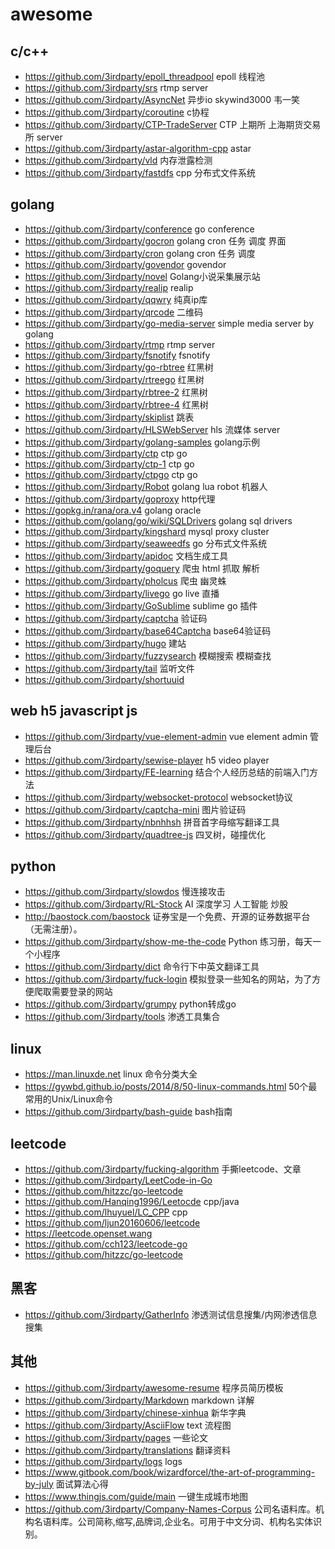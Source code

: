 # awesome

## c/c++
- https://github.com/3irdparty/epoll_threadpool epoll 线程池
- https://github.com/3irdparty/srs rtmp server
- https://github.com/3irdparty/AsyncNet 异步io skywind3000 韦一笑
- https://github.com/3irdparty/coroutine c协程
- https://github.com/3irdparty/CTP-TradeServer CTP 上期所 上海期货交易所 server
- https://github.com/3irdparty/astar-algorithm-cpp astar
- https://github.com/3irdparty/vld 内存泄露检测
- https://github.com/3irdparty/fastdfs cpp 分布式文件系统

## golang
- https://github.com/3irdparty/conference go conference
- https://github.com/3irdparty/gocron golang cron 任务 调度 界面
- https://github.com/3irdparty/cron golang cron 任务 调度
- https://github.com/3irdparty/govendor govendor
- https://github.com/3irdparty/novel Golang小说采集展示站
- https://github.com/3irdparty/realip realip
- https://github.com/3irdparty/qqwry 纯真ip库
- https://github.com/3irdparty/qrcode 二维码
- https://github.com/3irdparty/go-media-server simple media server by golang
- https://github.com/3irdparty/rtmp rtmp server
- https://github.com/3irdparty/fsnotify fsnotify
- https://github.com/3irdparty/go-rbtree 红黑树
- https://github.com/3irdparty/rtreego 红黑树
- https://github.com/3irdparty/rbtree-2 红黑树
- https://github.com/3irdparty/rbtree-4 红黑树
- https://github.com/3irdparty/skiplist 跳表
- https://github.com/3irdparty/HLSWebServer hls 流媒体 server
- https://github.com/3irdparty/golang-samples golang示例
- https://github.com/3irdparty/ctp ctp go
- https://github.com/3irdparty/ctp-1 ctp go
- https://github.com/3irdparty/ctpgo ctp go
- https://github.com/3irdparty/Robot golang lua robot 机器人
- https://github.com/3irdparty/goproxy http代理
- https://gopkg.in/rana/ora.v4 golang oracle
- https://github.com/golang/go/wiki/SQLDrivers golang sql drivers
- https://github.com/3irdparty/kingshard mysql proxy cluster
- https://github.com/3irdparty/seaweedfs go 分布式文件系统
- https://github.com/3irdparty/apidoc 文档生成工具
- https://github.com/3irdparty/goquery 爬虫 html 抓取 解析
- https://github.com/3irdparty/pholcus 爬虫 幽灵蛛
- https://github.com/3irdparty/livego go live 直播
- https://github.com/3irdparty/GoSublime sublime go 插件
- https://github.com/3irdparty/captcha 验证码
- https://github.com/3irdparty/base64Captcha base64验证码
- https://github.com/3irdparty/hugo 建站
- https://github.com/3irdparty/fuzzysearch 模糊搜索 模糊查找
- https://github.com/3irdparty/tail 监听文件
- https://github.com/3irdparty/shortuuid

## web h5 javascript js
- https://github.com/3irdparty/vue-element-admin vue element admin 管理后台
- https://github.com/3irdparty/sewise-player h5 video player
- https://github.com/3irdparty/FE-learning 结合个人经历总结的前端入门方法
- https://github.com/3irdparty/websocket-protocol websocket协议
- https://github.com/3irdparty/captcha-mini 图片验证码
- https://github.com/3irdparty/nbnhhsh  拼音首字母缩写翻译工具
- https://github.com/3irdparty/quadtree-js 四叉树，碰撞优化

## python
- https://github.com/3irdparty/slowdos 慢连接攻击
- https://github.com/3irdparty/RL-Stock AI 深度学习 人工智能 炒股
- http://baostock.com/baostock 证券宝是一个免费、开源的证券数据平台（无需注册）。
- https://github.com/3irdparty/show-me-the-code Python 练习册，每天一个小程序
- https://github.com/3irdparty/dict 命令行下中英文翻译工具
- https://github.com/3irdparty/fuck-login 模拟登录一些知名的网站，为了方便爬取需要登录的网站
- https://github.com/3irdparty/grumpy python转成go
- https://github.com/3irdparty/tools 渗透工具集合

## linux
- https://man.linuxde.net linux 命令分类大全
- https://gywbd.github.io/posts/2014/8/50-linux-commands.html 50个最常用的Unix/Linux命令
- https://github.com/3irdparty/bash-guide bash指南

## leetcode
- https://github.com/3irdparty/fucking-algorithm 手撕leetcode、文章
- https://github.com/3irdparty/LeetCode-in-Go
- https://github.com/hitzzc/go-leetcode
- https://github.com/Hanqing1996/Leetocde cpp/java
- https://github.com/lhuyuel/LC_CPP cpp
- https://github.com/ljun20160606/leetcode
- https://leetcode.openset.wang
- https://github.com/cch123/leetcode-go
- https://github.com/hitzzc/go-leetcode

## 黑客
- https://github.com/3irdparty/GatherInfo 渗透测试信息搜集/内网渗透信息搜集

## 其他
- https://github.com/3irdparty/awesome-resume 程序员简历模板
- https://github.com/3irdparty/Markdown markdown 详解
- https://github.com/3irdparty/chinese-xinhua 新华字典
- https://github.com/3irdparty/AsciiFlow text 流程图
- https://github.com/3irdparty/pages 一些论文
- https://github.com/3irdparty/translations 翻译资料
- https://github.com/3irdparty/logs logs
- https://www.gitbook.com/book/wizardforcel/the-art-of-programming-by-july 面试算法心得
- https://www.thingjs.com/guide/main 一键生成城市地图
- https://github.com/3irdparty/Company-Names-Corpus 公司名语料库。机构名语料库。公司简称,缩写,品牌词,企业名。可用于中文分词、机构名实体识别。
